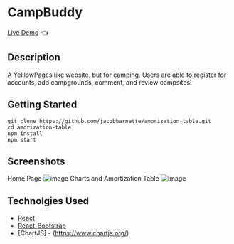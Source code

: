 # CampBuddy

[Live Demo](https://camp-buddy-soow.onrender.com/) 👈

## Description

A YelllowPages like website, but for camping. Users are able to register for accounts, add campgrounds, comment, and review campsites!

## Getting Started
```
git clone https://github.com/jacobbarnette/amorization-table.git
cd amorization-table
npm install
npm start
```

## Screenshots
Home Page
![image](https://user-images.githubusercontent.com/63681779/224396485-496be91b-6002-4341-997d-7dfba66140ee.png)
Charts and Amortization Table
![image](https://user-images.githubusercontent.com/63681779/224397327-50ef50c8-94d5-4fb4-a950-e534d5b3b74d.png)

## Technolgies Used

- [React](https://reactjs.org/)
- [React-Bootstrap](https://react-bootstrap.github.io/)
- [ChartJS] - (https://www.chartjs.org/)
